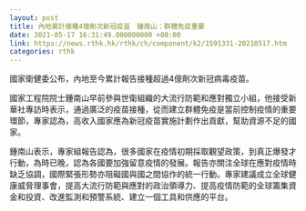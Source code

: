 ```yaml
---
layout: post
title: 內地累計接種4億劑次新冠疫苗　鍾南山：群體免疫重要
date: 2021-05-17 16:31:49.000000000 +08:00
link: https://news.rthk.hk/rthk/ch/component/k2/1591331-20210517.htm
categories: rthk
---
```


國家衛健委公布，內地至今累計報告接種超過4億劑次新冠病毒疫苗。

國家工程院院士鍾南山早前參與世衛組織的大流行防範和應對獨立小組，他接受新華社專訪時表示，通過廣泛的疫苗接種，從而建立群體免疫是當前控制疫情的重要環節，專家認為，高收入國家應為新冠疫苗實施計劃作出貢獻，幫助資源不足的國家。

鍾南山表示，專家組報告認為，很多國家在疫情初期採取觀望政策，到真正爆發才行動，為時已晚，認為各國要加強留意疫情的發展。報告亦關注全球在應對疫情時缺乏協調，國際緊張形勢亦阻礙國與國之間協作的統一行動。專家建議成立全球健康威脅理事會，提高大流行防範與應對的政治領導力、提高疫情防範的全球籌集資金和投資、改進監測和預警系統、建立一個工具和供應的平台。
